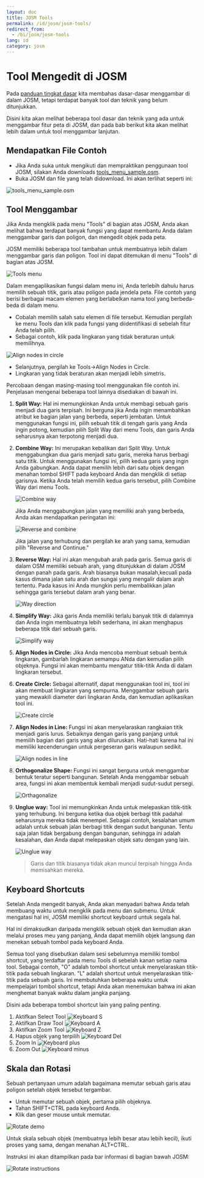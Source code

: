 ```yaml
---
layout: doc
title: JOSM Tools
permalink: /id/josm/josm-tools/
redirect_from:
  - /bi/josm/josm-tools
lang: id
category: josm
---
```


Tool Mengedit di JOSM
======================
Pada [panduan tingkat dasar](/id/josm/start-josm/) kita membahas dasar-dasar 
menggambar di dalam JOSM, tetapi terdapat banyak tool dan teknik yang
belum ditunjukkan.

Disini kita akan melihat beberapa tool dasar dan teknik yang ada untuk
menggambar fitur peta di JOSM, dan pada bab berikut kita akan melihat 
lebih dalam untuk tool menggambar lanjutan.

Mendapatkan File Contoh
-----------------------
*	Jika Anda suka untuk mengikuti dan mempraktikan penggunaan tool JOSM,
	silakan Anda downloads [tools_menu_sample.osm](/files/tools_menu_sample.osm).
*	Buka JOSM dan file yang telah didownload. Ini akan terlihat seperti ini:

![tools_menu_sample.osm][]

Tool Menggambar
---------------
Jika Anda mengklik pada menu "Tools" di bagian atas JOSM, Anda akan melihat 
bahwa terdapat banyak fungsi yang dapat membantu Anda dalam menggambar garis
dan poligon, dan mengedit objek pada peta.

JOSM memiliki beberapa tool tambahan untuk membuatnya lebih dalam menggambar
garis dan poligon. Tool ini dapat ditemukan di menu "Tools" di bagian atas
JOSM.

![Tools menu][]

Dalam mengaplikasikan fungsi dalam menu ini, Anda terlebih dahulu harus memilih 
sebuah titik, garis atau poligon pada jendela peta. File contoh yang berisi
berbagai macam elemen yang berlabelkan nama tool yang berbeda-beda di dalam
menu.

*	Cobalah memilih salah satu elemen di file tersebut. Kemudian pergilah
	ke menu Tools dan klik pada fungsi yang diidentifikasi di sebelah fitur
	Anda telah pilih.
*	Sebagai contoh, klik pada lingkaran yang tidak beraturan untuk memilihnya.

![Align nodes in circle][]

*	Selanjutnya, pergilah ke Tools->Align Nodes in Circle.
*	Lingkaran yang tidak beraturan akan menjadi lebih simetris.

Percobaan dengan masing-masing tool menggunakan file contoh ini. Penjelasan
mengenai beberapa tool lainnya disediakan di bawah ini.

1.	**Split Way:** Hal ini memungkinkan Anda untuk membagi sebuah garis menjadi
	dua garis terpisah. Ini berguna jika Anda ingin menambahkan atribut ke bagian
	jalan yang berbeda, seperti jembatan. Untuk menggunakan fungsi ini, pilih
	sebuah titik di tengah garis yang Anda ingin potong, kemudian pilih Split
	Way dari menu Tools, dan garis Anda seharusnya akan terpotong menjadi dua.

2.	**Combine Way:** Ini merupakan kebalikan dari Split Way. Untuk menggabungkan
	dua garis menjadi satu garis, mereka harus berbagi satu titik. Untuk menggunakan
	fungsi ini, pilih kedua garis yang ingin Anda gabungkan. Anda dapat memilih
	lebih dari satu objek dengan menahan tombol SHIFT pada keyboard Anda dan
	mengklik di setiap garisnya. Ketika Anda telah memilih kedua garis tersebut,
	pilih Combine Way dari menu Tools.
	
    ![Combine way][]

    Jika Anda menggabungkan jalan yang memiliki arah yang berbeda, Anda akan mendapatkan
	peringatan ini: 

    ![Reverse and combine][]

    Jika jalan yang terhubung dan pergilah ke arah yang sama, kemudian pilih "Reverse and Continue."

3.  **Reverse Way:** Hal ini akan mengubah arah pada garis. Semua garis di dalam OSM
	memiliki sebuah arah, yang ditunjukkan di dalam JOSM dengan panah pada garis.
	Arah biasanya bukan masalah,kecuali pada kasus dimana jalan satu arah dan
	sungai yang mengalir dalam arah tertentu. Pada kasus ini Anda mungkin perlu
	membalikkan jalan sehingga garis tersebut dalam arah yang benar. 
	
    ![Way direction][]

4.	**Simplify Way:** Jika garis Anda memiliki terlalu banyak titik di dalamnya dan
	Anda ingin membuatnya lebih sederhana, ini akan menghapus beberapa titik dari
	sebuah garis. 

    ![Simplify way][]

5.  **Align Nodes in Circle:** Jika Anda mencoba membuat sebuah bentuk lingkaran, 
	gambarlah lingkaran semampu ANda dan kemudian pilih objeknya. Fungsi ini akan
	membantu mengatur titik-titik Anda di dalam lingkaran tersebut. 

6.  **Create Circle:** Sebagai alternatif, dapat menggunakan tool ini, tool ini akan
	membuat lingkaran yang sempurna. Menggambar sebuah garis yang mewakili diameter
	dari lingkaran Anda, dan kemudian aplikasikan tool ini. 

    ![Create circle][]

7.  **Align Nodes in Line:** Fungsi ini akan menyelaraskan rangkaian titik menjadi garis
	lurus. Sebaiknya dengan garis yang panjang untuk memilih bagian dari garis yang akan
	diluruskan. Hati-hati karena hal ini memiliki kecenderungan untuk pergeseran garis 
	walaupun sedikit. 

    ![Align nodes in line][]

8.  **Orthogonalize Shape:** Fungsi ini sangat berguna untuk menggambar bentuk teratur 
	seperti bangunan. Setelah Anda menggambar sebuah area, fungsi ini akan membentuk 
	kembali menjadi sudut-sudut persegi. 

    ![Orthagonalize][]

9.  **Unglue way:** Tool ini memungkinkan Anda untuk melepaskan titik-titik yang 
	terhubung. Ini berguna ketika dua objek berbagi titik padahal seharusnya 
	mereka tidak menempel. Sebagai contoh, kesalahan umum adalah untuk sebuah jalan
	berbagi titik dengan sudut bangunan. Tentu saja jalan tidak bergabung dengan
	bangunan, sehingga ini adalah kesalahan, dan Anda dapat melepaskan objek satu dengan
	yang lain. 

    ![Unglue way][]

    > Garis dan titik biasanya tidak akan muncul terpisah hingga Anda memisahkan mereka. 

Keyboard Shortcuts
------------------
Setelah Anda mengedit banyak, Anda akan menyadari bahwa Anda telah membuang waktu untuk
mengklik pada menu dan submenu. Untuk mengatasi hal ini, JOSM memiliki shortcut keyboard
untuk segala hal.

Hal ini dimaksudkan daripada mengklik sebuah objek dan kemudian akan melalui proses 
meu yang panjang, Anda dapat memilih objek langsung dan menekan sebuah tombol pada 
keyboard Anda.

Semua tool yang disebutkan dalam sesi sebelumnya memiliki tombol shortcut, yang
terdaftar pada menu Tools di sebelah kanan setiap nama tool. Sebagai contoh, "O" adalah
tombol shortcut untuk menyelaraskan titik-titik pada sebuah lingkaran. "L" adalah 
shortcut untuk menyelaraskan titik-titik pada sebuah garis. Ini membutuhkan beberapa
waktu untuk mempelajari tombol shortcut, tetapi Anda akan menemukan bahwa ini akan
menghemat banyak waktu dalam jangka panjang.

Disini ada beberapa tombol shortcut lain yang paling penting.

1.  Aktifkan Select Tool
![Keyboard S][]
2.  Aktifkan Draw Tool
![Keyboard A][]
3.  Aktifkan Zoom Tool
![Keyboard Z][]
4.  Hapus objek yang terpilih 
![Keyboard Del][]
5.  Zoom In
![Keyboard plus][]
6.  Zoom Out
![Keyboard minus][]

Skala dan Rotasi
----------------
Sebuah pertanyaan umum adalah bagaimana memutar sebuah garis atau poligon
setelah objek tersebut tergambar.

*	Untuk memutar sebuah objek, pertama pilih objeknya.
*	Tahan SHIFT+CTRL pada keyboard Anda.
*	Klik dan geser mouse untuk memutar.

![Rotate demo][]

Untuk skala sebuah objek (membuatnya lebih besar atau lebih kecil), ikuti 
proses yang sama, dengan menahan ALT+CTRL.

Instruksi ini akan ditampilkan pada bar informasi di bagian bawah JOSM:

![Rotate instructions][]




[tools_menu_sample.osm]: /images/en/editing/josm-tools/tools-menu-sample-file.png
[Tools menu]: /images/en/editing/josm-tools/tools-menu.png
[Align nodes in circle]: /images/en/editing/josm-tools/align-nodes-in-circle.png
[Combine way]: /images/en/editing/josm-tools/combine-way.png
[Reverse and combine]: /images/en/editing/josm-tools/reverse-and-combine.png
[Way direction]: /images/en/editing/josm-tools/way-direction.png
[Simplify way]: /images/en/editing/josm-tools/simplify-way.png
[Create circle]: /images/en/editing/josm-tools/create-circle.png
[Align nodes in line]: /images/en/editing/josm-tools/align-nodes-in-line.png
[Orthagonalize]: /images/en/editing/josm-tools/orthagonalize.png
[Unglue way]: /images/en/editing/josm-tools/unglue-way.png
[Keyboard S]: /images/en/editing/josm-tools/keyboard-s.png
[Keyboard A]: /images/en/editing/josm-tools/keyboard-a.png
[Keyboard Z]: /images/en/editing/josm-tools/keyboard-z.png
[Keyboard Del]: /images/en/editing/josm-tools/keyboard-del.png
[Keyboard plus]: /images/en/editing/josm-tools/keyboard-plus.png
[Keyboard minus]: /images/en/editing/josm-tools/keyboard-minus.png
[Rotate demo]: /images/en/editing/josm-tools/rotate-demo.png
[Rotate instructions]: /images/en/editing/josm-tools/rotate-instructions.png
